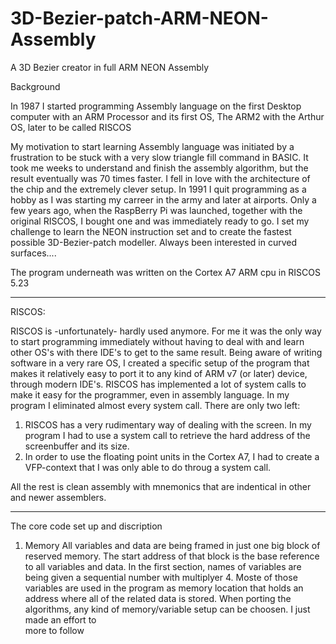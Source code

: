 

# 3D-Bezier-patch-ARM-NEON-Assembly
A 3D Bezier creator in full ARM NEON Assembly


Background

In 1987 I started programming Assembly language on the first Desktop computer with an ARM Processor and its first OS,
The ARM2 with the Arthur OS, later to be called RISCOS

My motivation to start learning Assembly language was initiated by a frustration to be stuck with a very slow triangle fill command in BASIC. It took me weeks to understand and finish the assembly algorithm, but the result eventually was 70 times faster. I fell in love with the architecture of the chip and the extremely clever setup.
In 1991 I quit programming as a hobby as I was starting my carreer in the army and later at airports. Only a few years ago, when the RaspBerry Pi was launched, together with the original RISCOS, I bought one and was immediately ready to go.
I set my challenge to learn the NEON instruction set and to create the fastest possible 3D-Bezier-patch modeller. Always been interested in curved surfaces....

The program underneath was written on the Cortex A7 ARM cpu in RISCOS 5.23

*********************************************************************************************************************
RISCOS:

RISCOS is -unfortunately- hardly used anymore. For me it was the only way to start programming immediately without having to deal with and learn other OS's with there IDE's to get to the same result. 
Being aware of writing software in a very rare OS, I created a specific setup of the program that makes it relatively easy to port it to any kind of ARM v7 (or later) device, through modern IDE's.
RISCOS has implemented a lot of system calls to make it easy for the programmer, even in assembly language. In my program I eliminated almost every system call. There are only two left:
1. RISCOS has a very rudimentary way of dealing with the screen. In my program I had to use a system call to retrieve the hard address of the screenbuffer and its size.
2. In order to use the floating point units in the Cortex A7, I had to create a VFP-context that I was only able to do throug a system call.

All the rest is clean assembly with mnemonics that are indentical in other and newer assemblers.





**********************************************************************************************************************
The core code set up and discription

1. Memory
   All variables and data are being framed in just one big block of reserved memory. The start address of that block is the base reference to all variables and data.
   In the first section, names of variables are being given a sequential number with multiplyer 4. Moste of those variables are used in the program as memory location that holds an address where all of the related data is stored. When porting the algorithms, any kind of memory/variable setup can be choosen. I just made an effort to  
more to follow
